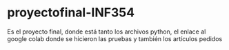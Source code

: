 # proyectofinal-INF354
Es el proyecto final, donde está tanto los archivos python, el enlace al google colab donde se hicieron las pruebas y también los artículos pedidos
